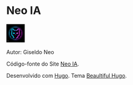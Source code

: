 # Neo IA

<img src="avatar-icon.png" width="48"> 

Autor: Giseldo Neo

Código-fonte do Site [Neo IA](http://giseldo.github.io). 

Desenvolvido com [Hugo](https://gohugo.io/). Tema [Beaultiful Hugo](https://themes.gohugo.io/themes/beautifulhugo/).
